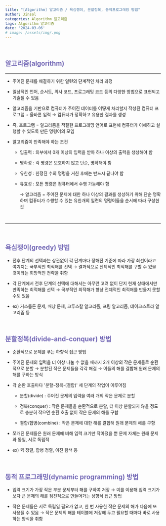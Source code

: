 ```yaml
---
title: "[Algorithm] 알고리즘 / 욕심쟁이, 분할정복, 동적프로그래밍 방법"
author: Jinsol
categories: Algorithm 알고리즘
tags: Algorithm 알고리즘
date: '2024-03-06'
# image: /assets/img/.png
---
```


<br>

## <span style="color:#7469B6">알고리즘(algorithm)</span>
<hr>

- 주어진 문제를 해결하기 위한 일련의 단계적인 처리 과정

- 일상적인 언어, 순서도, 의사 코드, 프로그래밍 코드 등의 다양한 방법으로 표현되고 기술될 수 있음

- 알고리즘을 기반으로 컴퓨터가 주어진 데이터를 어떻게 처리할지 작성된 컴퓨터 프로그램 + 올바른 입력 → 컴퓨터가 정확하고 유용한 결과를 생성

- 즉, 프로그램 = 알고리즘을 적절한 프로그래밍 언어로 표현해 컴퓨터가 이해하고 실행할 수 있도록 만든 명령어의 모임

- 알고리즘이 만족해야 하는 조건
  
  - 입출력 : 외부에서 0개 이상의 입력을 받아 하나 이상의 출력을 생성해야 함

  - 명확성 : 각 명령은 모호하지 않고 단순, 명확해야 함

  - 유한성 : 한정된 수의 명령을 거친 후에는 반드시 끝나야 함

  - 유효성 : 모든 명령은 컴퓨터에서 수행 가능해야 함
    
    → 알고리즘 = 주어진 문제에 대한 하나 이상의 결과를 생성하기 위해 단순 명확하며 컴퓨터가 수행할 수 있는 유한개의 일련의 명령어들을 순서에 따라 구성한 것

<br>
<hr>
<br>

## <span style="color:#7469B6">욕심쟁이(greedy) 방법</span>

- 전후 단계의 선택과는 상관없이 각 단계마다 정해진 기준에 따라 가장 최선이라고 여겨지는 국부적인 최적해를 선택 → 결과적으로 전체적인 최적해를 구할 수 있을 것이라는 희망적인 전략을 취함

- 각 단계에서 전후 단계의 선택에 대해서는 아무런 고려 없이 단지 현재 상태에서만 만족하는 최적해를 선택 → 국부적인 최적해가 항상 전체적인 최적해를 만들지 못할 수도 있음

- ex) 거스름돈 문제, 배낭 문제, 크루스칼 알고리즘, 프림 알고리즘, 데이크스트라 알고리즘 등

<br>

## <span style="color:#7469B6">분할정복(divide-and-conquer) 방법</span>

- 순환적으로 문제를 푸는 하향식 접근 방법

- 주어진 문제의 입력을 더 이상 나눌 수 없을 때까지 2개 이상의 작은 문제들로 순환적으로 분할 → 분할된 작은 문제들을 각각 해결 → 이들의 해를 결합해 원래 문제의 해를 구하는 방식

- 각 순환 호출마다 '분할-정복-(결합)' 세 단계의 작업이 이루어짐

  - 분할(divide) : 주어진 문제의 입력을 여러 개의 작은 문제로 분할
    
  - 정복(conquer) : 작은 문제들을 순환적으로 분할, 더 이상 분할되지 않을 정도로 충분히 작으면 순환 호출 없이 작은 문제의 해를 구함

  - 결합/합병(combine) : 작은 문제에 대한 해를 결합해 원래 문제의 해를 구함

- 쪼개진 문제들은 원래 문제에 비해 입력 크기만 작아졌을 뿐 문제 자체는 원래 문제와 동일, 서로 독립적

- ex) 퀵 정렬, 합병 정렬, 이진 탐색 등

<br>

## <span style="color:#7469B6">동적 프로그래밍(dynamic programming) 방법</span>

- 입력 크기가 가장 작은 부분 문제부터 해를 구하여 저장 → 이를 이용해 입력 크기가 보다 큰 문제의 해를 점진적으로 만들어가는 상향식 접근 방법

- 작은 문제들은 서로 독립일 필요가 없고, 한 번 사용한 작은 문제의 해가 다음에 또 사용될 수 있음 → 작은 문제의 해를 테이블에 저장해 두고 필요할 때마다 바로 사용하는 방식을 취함